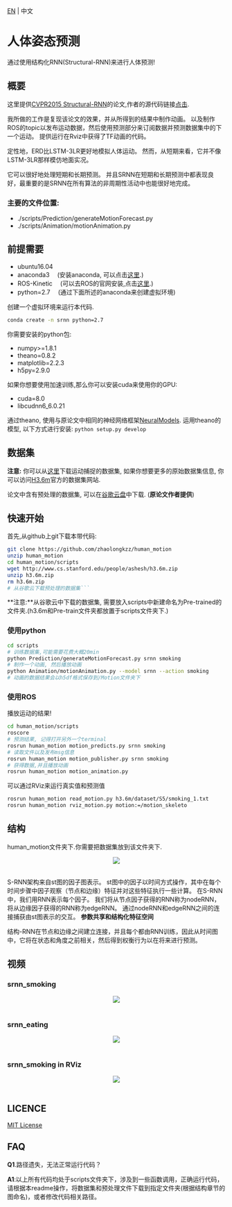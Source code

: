 [EN](https://github.com/zhaolongkzz/human_motion/blob/master/README.md) | 中文

# 人体姿态预测
通过使用结构化RNN(Structural-RNN)来进行人体预测!

## 概要
这里提供[CVPR2015 Structural-RNN](https://arxiv.org/pdf/1511.05298.pdf)的论文,作者的源代码链接[点击](http://asheshjain.org/srnn/).

我所做的工作是复现该论文的效果，并从所得到的结果中制作动画。 以及制作ROS的topic以发布运动数据，然后使用预测部分来订阅数据并预测数据集中的下一个运动。 提供运行在Rviz中获得了TF动画的代码。

定性地，ERD比LSTM-3LR更好地模拟人体运动。 然而，从短期来看，它并不像LSTM-3LR那样模仿地面实况。

它可以很好地处理短期和长期预测。 并且SRNN在短期和长期预测中都表现良好，最重要的是SRNN在所有算法的非周期性活动中也能很好地完成。


### 主要的文件位置:
- ./scripts/Prediction/generateMotionForecast.py
- ./scripts/Animation/motionAnimation.py

## 前提需要
- ubuntu16.04
- anaconda3
  &ensp;&ensp;(安装anaconda, 可以点击[这里](http://docs.anaconda.com/anaconda/install/linux/).)
- ROS-Kinetic
  &ensp;&ensp;(可以去ROS的官网安装,点击[这里](http://wiki.ros.org/kinetic/Installation/Ubuntu).)
- python=2.7
  &ensp;&ensp;(通过下面所述的anaconda来创建虚拟环境)

创建一个虚拟环境来运行本代码.

```bash
conda create -n srnn python=2.7
```

你需要安装的python包:
- numpy>=1.8.1
- theano=0.8.2
- matplotlib=2.2.3
- h5py=2.9.0

如果你想要使用加速训练,那么你可以安装cuda来使用你的GPU:
- cuda=8.0
- libcudnn6_6.0.21

通过theano, 使用与原论文中相同的神经网络框架[NeuralModels](https://github.com/asheshjain399/NeuralModels).
运用theano的模型, 以下方式进行安装:
```python setup.py develop```

## 数据集
**注意:** 你可以从[这里](http://www.cs.stanford.edu/people/ashesh/h3.6m.zip)下载运动捕捉的数据集, 如果你想要更多的原始数据集信息, 你可以访问[H3.6m](http://vision.imar.ro/human3.6m/description.php)官方的数据集网站.

论文中含有预处理的数据集, 可以在[谷歌云盘](https://drive.google.com/drive/folders/0B7lfjqylzqmMZlI3TUNUUEFQMXc)中下载.
(**原论文作者提供**)

## 快速开始

首先,从github上git下载本带代码:
```bash
git clone https://github.com/zhaolongkzz/human_motion
unzip human_motion
cd human_motion/scripts
wget http://www.cs.stanford.edu/people/ashesh/h3.6m.zip
unzip h3.6m.zip
rm h3.6m.zip
# 从谷歌云下载预处理的数据集```
```

**注意:**从谷歌云中下载的数据集, 需要放入scripts中新建命名为Pre-trained的文件夹.(h3.6m和Pre-train文件夹都放置于scripts文件夹下.)


### 使用python
```bash
cd scripts
# 训练数据集,可能需要花费大概20min
python Prediction/generateMotionForecast.py srnn smoking
# 制作一个动画, 然后播放动画
python Animation/motionAnimation.py --model srnn --action smoking
# 动画的数据结果会以h5df格式保存到/Motion文件夹下
```

### 使用ROS

播放运动的结果!
```bash
cd human_motion/scripts
roscore
# 预测结果, 记得打开另外一个terminal
rosrun human_motion motion_predicts.py srnn smoking
# 读取文件以及发布msg信息
rosrun human_motion motion_publisher.py srnn smoking
# 获得数据,并且播放动画
rosrun human_motion motion_animation.py
```

可以通过RViz来运行真实值和预测值
```bash
rosrun human_motion read_motion.py h3.6m/dataset/S5/smoking_1.txt
rosrun human_motion rviz_motion.py motion:=/motion_skeleto
```

## 结构
human\_motion文件夹下.你需要把数据集放到该文件夹下.

<p align="center">
  <img src="https://github.com/zhaolongkzz/human_motion/blob/master/images/Tree.png"><br><br>
</p>

S-RNN架构来自st图的因子图表示。 st图中的因子以时间方式操作，其中在每个时间步骤中因子观察（节点和边缘）特征并对这些特征执行一些计算。 在S-RNN中，我们用RNN表示每个因子。 我们将从节点因子获得的RNN称为nodeRNN，将从边缘因子获得的RNN称为edgeRNN。 通过nodeRNN和edgeRNN之间的连接捕获由st图表示的交互。
**参数共享和结构化特征空间**

结构-RNN在节点和边缘之间建立连接，并且每个都由RNN训练，因此从时间图中，它将在状态和角度之前相关，然后得到权衡行为以在将来进行预测。


## 视频
### srnn_smoking
<p align="center">
  <img src="https://github.com/zhaolongkzz/human_motion/blob/master/images/srnn_smoking.gif"><br><br>
</p>

### srnn_eating
<p align="center">
  <img src="https://github.com/zhaolongkzz/human_motion/blob/master/images/srnn_eating.gif"><br><br>
</p>

### srnn_smoking in RViz
<p align="center">
  <img src="https://github.com/zhaolongkzz/human_motion/blob/master/images/rviz.gif"><br><br>
</p>

## LICENCE
[MIT License](https://github.com/zhaolongkzz/human_motion/blob/master/LICENSE)

## FAQ
**Q1**.路径遗失，无法正常运行代码？

**A1**:以上所有代码均处于scripts文件夹下，涉及到一些函数调用，正确运行代码，请根据本readme操作，将数据集和预处理文件下载到指定文件夹(根据结构章节的图命名)，或者修改代码相关路径。











